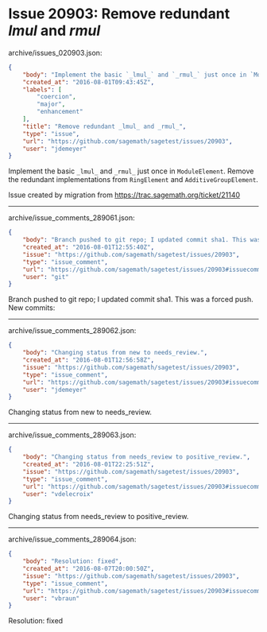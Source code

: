 # Issue 20903: Remove redundant _lmul_ and _rmul_

archive/issues_020903.json:
```json
{
    "body": "Implement the basic `_lmul_` and `_rmul_` just once in `ModuleElement`. Remove the redundant implementations from `RingElement` and `AdditiveGroupElement`.\n\nIssue created by migration from https://trac.sagemath.org/ticket/21140\n\n",
    "created_at": "2016-08-01T09:43:45Z",
    "labels": [
        "coercion",
        "major",
        "enhancement"
    ],
    "title": "Remove redundant _lmul_ and _rmul_",
    "type": "issue",
    "url": "https://github.com/sagemath/sagetest/issues/20903",
    "user": "jdemeyer"
}
```
Implement the basic `_lmul_` and `_rmul_` just once in `ModuleElement`. Remove the redundant implementations from `RingElement` and `AdditiveGroupElement`.

Issue created by migration from https://trac.sagemath.org/ticket/21140





---

archive/issue_comments_289061.json:
```json
{
    "body": "Branch pushed to git repo; I updated commit sha1. This was a forced push. New commits:",
    "created_at": "2016-08-01T12:55:40Z",
    "issue": "https://github.com/sagemath/sagetest/issues/20903",
    "type": "issue_comment",
    "url": "https://github.com/sagemath/sagetest/issues/20903#issuecomment-289061",
    "user": "git"
}
```

Branch pushed to git repo; I updated commit sha1. This was a forced push. New commits:



---

archive/issue_comments_289062.json:
```json
{
    "body": "Changing status from new to needs_review.",
    "created_at": "2016-08-01T12:56:58Z",
    "issue": "https://github.com/sagemath/sagetest/issues/20903",
    "type": "issue_comment",
    "url": "https://github.com/sagemath/sagetest/issues/20903#issuecomment-289062",
    "user": "jdemeyer"
}
```

Changing status from new to needs_review.



---

archive/issue_comments_289063.json:
```json
{
    "body": "Changing status from needs_review to positive_review.",
    "created_at": "2016-08-01T22:25:51Z",
    "issue": "https://github.com/sagemath/sagetest/issues/20903",
    "type": "issue_comment",
    "url": "https://github.com/sagemath/sagetest/issues/20903#issuecomment-289063",
    "user": "vdelecroix"
}
```

Changing status from needs_review to positive_review.



---

archive/issue_comments_289064.json:
```json
{
    "body": "Resolution: fixed",
    "created_at": "2016-08-07T20:00:50Z",
    "issue": "https://github.com/sagemath/sagetest/issues/20903",
    "type": "issue_comment",
    "url": "https://github.com/sagemath/sagetest/issues/20903#issuecomment-289064",
    "user": "vbraun"
}
```

Resolution: fixed
